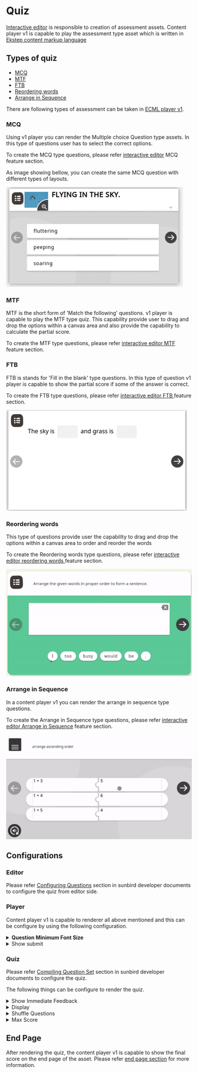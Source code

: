 # Quiz

[Interactive editor](../../../../../../use/installation-guide/editors/interactive-editor.md) is responsible to creation of assessment assets. Content player v1 is capable to play the assessment type asset which is written in [Ekstep content markup language](./)

## Types of quiz

* [MCQ](quiz.md#mcq)
* [MTF](quiz.md#mtf)
* [FTB](quiz.md#ftb)
* [Reordering words](quiz.md#reordering-words)
* [Arrange in Sequence](quiz.md#arrange-in-sequence)

There are following types of assessment can be taken in [ECML player v1](./).

### MCQ

Using v1 player you can render the Multiple choice Question type assets. In this type of questions user has to select the correct options.

To create the MCQ type questions, please refer [interactive editor](../../../../editors/editor/features.md#mcq) MCQ feature section.

&#x20;As image showing bellow, you can create the same MCQ question with different types of layouts.

![](<../../../../../../.gitbook/assets/ezgif.com-gif-maker (6).gif>)

### MTF

MTF is the short form of 'Match the following' questions. v1 player is capable to play the MTF type quiz. This capability provide user to drag and drop the options within a canvas area and also provide the capability to calculate the partial score.

To create the MTF type questions, please refer [interactive editor MTF](../../../../editors/editor/features.md#mtf) feature section.

### FTB&#x20;

FTB is stands for 'Fill in the blank' type questions. In this type of question v1 player is capable to show the partial score if some of the answer is correct.

To create the FTB type questions, please refer [interactive editor FTB ](../../../../editors/editor/features.md#ftb)feature section.

![](../../../../../../.gitbook/assets/ftb2.png)

### Reordering words

This type of questions provide user the capability to drag and drop the options within a canvas area to order and reorder the words&#x20;

To create the Reordering words type questions, please refer [interactive editor reordering words ](../../../../editors/editor/features.md#reordering-words)feature section.

![](<../../../../../../.gitbook/assets/ezgif.com-gif-maker (5).gif>)

### Arrange in Sequence

In a content player v1 you can render the arrange in sequence type questions.

To create the Arrange in Sequence type questions, please refer [interactive editor Arrange in Sequence](../../../../editors/editor/features.md#arrange-in-sequence) feature section.

![](<../../../../../../.gitbook/assets/ezgif.com-gif-maker (4).gif>)

## Configurations

### Editor

Please refer [Configuring Questions](http://docs.sunbird.org/1.8/features-documentation/questionset\_create/#configuring-questions) section in sunbird developer documents to configure the quiz from editor side.

### Player

Content player v1 is capable to renderer all above mentioned and this can be configure by using the following configuration.

<details>

<summary><strong>Question Minimum Font Size</strong></summary>

What should be the the minimum font size can be render in content player v1 defines by the _questionMinFontSize_ property.

```
{
    questionMinFontSize: '1.285em'
}
```

####

</details>

<details>

<summary>Show submit</summary>

Show submit property present the show button on end page, which will show after attempting the assessment. This is a configurable property of [overlay config](../../content-player-v1.md#overlay) of content player v1.

<img src="../../../../../../.gitbook/assets/showsubmit (1).png" alt="" data-size="original">

Sample config to show submit button.

```
overlay: {
    showSubmit: false
}
```

</details>

### Quiz

Please refer [Compiling Question Set](http://docs.sunbird.org/1.8/features-documentation/questionset\_create/#compiling-question-set) section in sunbird developer documents to configure the quiz.

The following things can be configure to render the quiz.

<details>

<summary>Show Immediate Feedback</summary>

After every question rendered, the ECML player v1 will show the following immediate feedback popup.

#### Correct answer

If the answer is correct, evaluation popup will show the correct icon popup and next button to go to the next question

<img src="../../../../../../.gitbook/assets/correctansw.png" alt="" data-size="original">

#### Wrong answer

If the answer is wrong, evaluation popup will show the wrong icon popup with next and try again button.

<img src="../../../../../../.gitbook/assets/wrong aswer.png" alt="" data-size="original">

#### Partial score

The partial score can be calculate for [MTF](quiz.md#mtf) and [FTB](quiz.md#ftb) type questions

<img src="../../../../../../.gitbook/assets/partial score.png" alt="" data-size="original">



</details>

<details>

<summary>Display</summary>

This takes the reference to show the number of question in one question set.

</details>

<details>

<summary>Shuffle Questions</summary>

By using this option you can shuffle the questions while rendering the quiz. So that, the random questions will come at the time of the attempting the question set.&#x20;

</details>

<details>

<summary>Max Score</summary>

If we have the 10 questions in one question set and we set the Max score the property 10, the max score will divide into the 10 questions.

</details>

## End Page

After rendering the quiz, the content player v1 is capable to show the final score on the end page of the asset. Please refer [end page section](../../content-player-v1.md#end-page) for more information.
